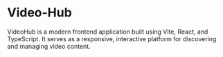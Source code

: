 # Video-Hub
VideoHub is a modern frontend application built using Vite, React, and TypeScript. It serves as a responsive, interactive platform for discovering and managing video content.
